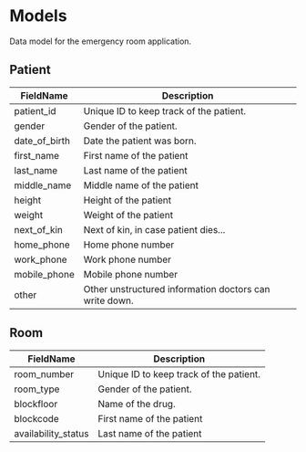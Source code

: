 # Models
Data model for the emergency room application. 


## Patient

| **FieldName** | **Description**                                         |
|---------------|---------------------------------------------------------|
| patient_id    | Unique ID to keep track of the patient.                 |
| gender        | Gender of the patient.                                  |
| date_of_birth | Date the patient was born.                              |
| first_name    | First name of the patient                               |
| last_name     | Last name of the patient                                |
| middle_name   | Middle name of the patient                              |
| height        | Height of the patient                                   |
| weight        | Weight of the patient                                   |
| next_of_kin   | Next of kin, in case patient dies...                    |
| home_phone    | Home phone number                                       |
| work_phone    | Work phone number                                       |
| mobile_phone  | Mobile phone number                                     |
| other         | Other unstructured information doctors can write down.  |

## Room

| **FieldName**       | **Description**                          |
|---------------------|------------------------------------------|
| room_number         | Unique ID to keep track of the patient.  |
| room_type           | Gender of the patient.                   |
| blockfloor          | Name of the drug.                        |
| blockcode           | First name of the patient                |
| availability_status | Last name of the patient                 |
